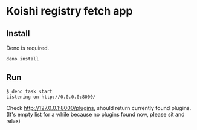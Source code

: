 # Koishi registry fetch app

## Install
Deno is required.
```shell
deno install
```

## Run
```shell
$ deno task start
Listening on http://0.0.0.0:8000/
```

Check http://127.0.0.1:8000/plugins,
should return currently found plugins.
(It's empty list for a while because no plugins found now, please sit and relax)
